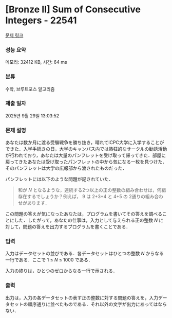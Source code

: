 # [Bronze II] Sum of Consecutive Integers - 22541 

[문제 링크](https://www.acmicpc.net/problem/22541) 

### 성능 요약

메모리: 32412 KB, 시간: 64 ms

### 분류

수학, 브루트포스 알고리즘

### 제출 일자

2025년 9월 29일 13:03:52

### 문제 설명

<p>あなたは数か月に渡る受験戦争を勝ち抜き，晴れてICPC大学に入学することができた．入学手続きの日，大学のキャンパス内では熱狂的なサークルの勧誘活動が行われており，あなたは大量のパンフレットを受け取って帰ってきた．部屋に戻ってきたあなたは受け取ったパンフレットの中から気になる一枚を見つけた．そのパンフレットは大学の広報部から渡されたものだった．</p>

<p>パンフレットには以下のような問題が記されていた．</p>

<blockquote>和が <i>N</i> となるような，連続する2つ以上の正の整数の組み合わせは，何組存在するでしょうか？例えば， 9 は 2+3+4 と 4+5 の 2通りの組み合わせがあります．</blockquote>

<p>この問題の答えが気になったあなたは，プログラムを書いてその答えを調べることにした．したがって，あなたの仕事は，入力として与えられる正の整数 <i>N</i> に対して，問題の答えを出力するプログラムを書くことである．</p>

### 입력 

 <p>入力はデータセットの並びである．各データセットはひとつの整数 <i>N</i> からなる一行である．ここで 1 ≤ <i>N</i> ≤ 1000 である．</p>

<p>入力の終りは，ひとつのゼロからなる一行で示される．</p>

### 출력 

 <p>出力は，入力の各データセットの表す正の整数に対する問題の答えを，入力データセットの順序通りに並べたものである．それ以外の文字が出力にあってはならない．</p>

